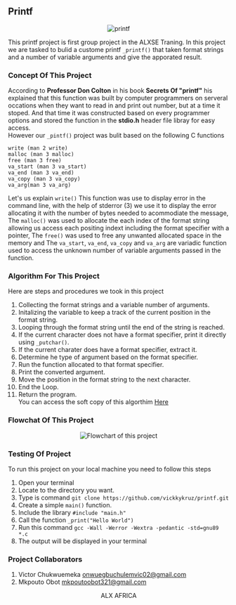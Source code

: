 ## Printf
<p align="center" ><img align="center" style="align:center;" src="https://th.bing.com/th/id/R.beeeb35deae61c31d5d3f0b5ee5ff08e?rik=AftuZrBnw7qNAg&pid=ImgRaw&r=0" alt="printf"></p>

This printf project is first group project in the ALXSE Traning. In this project we are tasked to bulid a custome printf `_printf()` that taken format strings and a number of variable arguments and give the apporated result.
### Concept Of This Project
According to <b>Professor Don Colton</b> in his book <b>Secrets Of "printf"</b> his explained that this function was built by computer programmers on serveral occations when they want to read in and print out number, but at a time it stoped. And that time it was constructed based on every programmer options and stored the function in the <b>stdio.h</b> header file libray for easy access.
<br>
However our `_pintf()` project was bulit based on the following C functions
```
write (man 2 write)
malloc (man 3 malloc)
free (man 3 free)
va_start (man 3 va_start)
va_end (man 3 va_end)
va_copy (man 3 va_copy)
va_arg(man 3 va_arg)
```
Let's us explain `write()` This function was use to display error in the command line, with the help of stderror (3) we use it to display the error allocating it with the number of bytes needed to acommodiate the message, The `malloc()` was used to allocate the each index of the format string allowing us access each positing indext including the format specifier with a pointer, The `free()` was used to free any unwanted allocated space in the memory and The `va_start`, `va_end`, `va_copy` and `va_arg` are variadic function used to access the unknown number of variable arguments passed in the function.
### Algorithm For This Project
Here are steps and procedures we took in this project
1. Collecting the format strings and a variable number of arguments.
2. Initalizing the variable to keep a track of the current position in the format string.
3. Looping through the format string until the end of the string is reached.
4. If the current character does not have a format specifier, print it directly using `_putchar()`.
5. If the current charater does have a format specifier, extract it.
6. Determine he type of argument based on the format specifier.
7. Run the function allocated to that format specifier.
8. Print the converted argument.
9. Move the position in the format string to the next character.
10. End the Loop.
11. Return the program.
<br> You can access the soft copy of this algorthim <a href="https://docs.google.com/document/d/1lqQjVNdHgSCMkTW11FDzAgSY2S0x6JCjKX1TSs0AwAw/edit?usp=drivesdk">Here </a>
### Flowchat Of This Project
<p align="center"><img align="center" src="https://i.ibb.co/HCDRVmY/Screenshot-20230623-122327.png" alt="Flowchart of this project"></p>

### Testing Of Project
To run this project on your local machine you need to follow this steps
1. Open your terminal
2. Locate to the directory you want.
3. Type is command `git clone https://github.com/vickkykruz/printf.git`
4. Create a simple `main()` function.
5. Include the library `#include "main.h"`
6. Call the function `_print("Hello World")`
7. Run this command `gcc -Wall -Werror -Wextra -pedantic -std=gnu89 *.c`
8. The output will be displayed in your terminal
### Project Collaborators
1. Victor Chukwuemeka <onwuegbuchulemvic02@gmail.com>
2. Mkpouto Obot <mkpoutoobot321@gmail.com>

<p align="center">ALX AFRICA</p>
